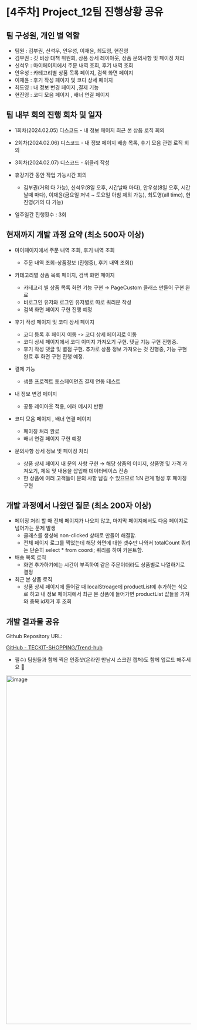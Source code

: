 # **[4주차] Project_12팀 진행상황 공유**

## 팀 구성원, 개인 별 역할

- 팀원 : 김부권, 신석우, 안우성, 이재윤, 최도영, 현진영
- 김부권 : 깃 비상 대책 위원회, 상품 상세 레이아웃, 상품 문의사항 및 페이징 처리
- 신석우 : 마이페이지에서  주문 내역 조회, 후기 내역 조회
- 안우성 : 카테고리별 상품 목록 페이지, 검색 화면 페이지
- 이재윤 : 후기 작성 페이지 및 코디 상세 페이지
- 최도영 : 내 정보 변경 페이지 ,결제 기능
- 현진영 : 코디 모음 페이지 , 배너 연결 페이지

## 팀 내부 회의 진행 회차 및 일자

- 1회차(2024.02.05) 디스코드 - 내 정보 페이지 최근 본 상품 로직 회의
- 2회차(2024.02.06) 디스코드 - 내 정보 페이지 배송 목록, 후기 모음 관련 로직 회의
- 3회차(2024.02.07) 디스코드 - 위클리 작성

- 휴강기간 동안 작업 가능시간 회의
    - 김부권(거의 다 가능), 신석우(8일 오후, 시간날때 마다), 안우성(8일 오후, 시간날때 마다), 이재윤(금요일 저녁 ~ 토요일 아침 제외 가능), 최도영(all time), 현진영(거의 다 가능)

- 일주일간 진행횟수 : 3회

## 현재까지 개발 과정 요약 (최소 500자 이상)

- 마이페이지에서  주문 내역 조회, 후기 내역 조회
    - 주문 내역 조회-상품정보 (진행중), 후기 내역 조회()
- 카테고리별 상품 목록 페이지, 검색 화면 페이지
    - 카테고리 별 상품 목록 화면 기능 구현 → PageCustom 클래스 만들어 구현 완료
    - 비로그인 유저와 로그인 유저별로 따로 쿼리문 작성
    - 검색 화면 페이지 구현 진행 예정

- 후기 작성 페이지 및 코디 상세 페이지
    - 코디 등록 후 페이지 이동 -> 코디 상세 페이지로 이동
    - 코디 상세 페이지에서 코디 이미지 가져오기 구현. 댓글 기능 구현 진행중.
    - 후기 작성 댓글 및 별점 구현. 추가로 상품 정보 가져오는 것 진행중, 기능 구현 완료 후 화면 구현 진행 예정.
    
- 결제 기능
    - 샘플 프로젝트 토스페이먼츠 결제 연동 테스트
    
- 내 정보 변경 페이지
    - 공통 레이아웃 적용, 에러 메시지 반환
    
- 코디 모음 페이지 , 배너 연결 페이지
    - 페이징 처리 완료
    - 배너 연결 페이지 구현 예정
    
- 문의사항 상세 정보 및 페이징 처리
    - 상품 상세 페이지 내 문의 사항 구현 → 해당 상품의 이미지, 상품명 및 가격 가져오기, 제목 및 내용을 삽입해 데이터베이스 전송
    - 한 상품에 여러 고객들이 문의 사항 남길 수 있으므로 1:N 관계 형성 후 페이징 구현

## 개발 과정에서 나왔던 질문 (최소 200자 이상)

- 페이징 처리 할 때 전체 페이지가 나오지 않고, 마지막 페이지에서도 다음 페이지로 넘어가는 문제 발생
    - 클래스를 생성해 non-clicked 상태로 만들어 해결함.
    - 전체 페이지 로그를 찍었는데 해당 화면에 대한 갯수만 나와서 totalCount 쿼리는 단순히 select * from coordi; 쿼리를 하여 카운트함.
- 배송 목록 로직
    - 화면 추가하기에는 시간이 부족하여 같은 주문이더라도 상품별로 나열하기로 결정
- 최근 본 상품 로직
    - 상품 상세 페이지에 들어갈 때 localStroage에 productList에 추가하는 식으로 하고 내 정보 페이지에서 최근 본 상품에 들어가면 productList 값들을 가져와 중복 id제거 후 조회

## 개발 결과물 공유

Github Repository URL: 

[GitHub - TECKIT-SHOPPING/Trend-hub](https://github.com/TECKIT-SHOPPING/Trend-hub)

- 필수) 팀원들과 함께 찍은 인증샷(온라인 만남시 스크린 캡쳐)도 함께 업로드 해주세요 🙂
<img width="951" alt="image" src="https://github.com/TECKIT-SHOPPING/Trend-hub/assets/84388081/e1cf2d64-ec50-49d1-8eb9-adc23dec286d">
